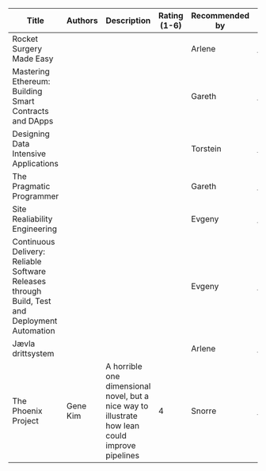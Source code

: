 |Title|Authors|Description|Rating (1-6)|Recommended by|Link|
|---|---|---|---|---|---|
|Rocket Surgery Made Easy                              |   |   |   |Arlene |[Link](https://www.amazon.com/gp/product/0321657292/)|
|Mastering Ethereum: Building Smart Contracts and DApps|   |   |   |Gareth |[Link](https://www.amazon.com/Mastering-Ethereum-Building-Smart-Contracts/dp/1491971940)|
|Designing Data Intensive Applications|   |   |   |Torstein|[Link](https://www.amazon.com/Designing-Data-Intensive-Applications-Reliable-Maintainable/dp/1449373321)|
|The Pragmatic Programmer|   |   |   |Gareth|[Link](https://www.amazon.com/Pragmatic-Programmer-Journeyman-Master/dp/020161622X/ref=sr_1_1?s=books&ie=UTF8&qid=1551166383&sr=1-1&keywords=the+Pragmatic+Programmer)|
|Site Realiability Engineering||||Evgeny|[Link](https://www.amazon.com/Site-Reliability-Engineering-Production-Systems/dp/149192912X)|
|Continuous Delivery: Reliable Software Releases through Build, Test and Deployment Automation||||Evgeny|[Link](https://www.amazon.com/Site-Reliability-Engineering-Production-Systems/dp/149192912X)|
|Jævla drittsystem||||Arlene|[Link](https://www.ark.no/boker/Jonas-Soderstrom-Jaevla-drittsystem-9788243007970)|
|The Phoenix Project|Gene Kim|A horrible one dimensional novel, but a nice way to illustrate how lean could improve pipelines|4|Snorre|[Link](https://www.amazon.com/Phoenix-Project-DevOps-Helping-Business/dp/0988262509)|
